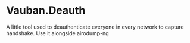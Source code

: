 # Vauban.Deauth
A little tool used to deauthenticate everyone in every network to capture handshake. Use it alongside airodump-ng
